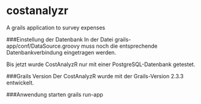 costanalyzr
===========

A grails application to survey expenses

###Einstellung der Datenbank
In der Datei grails-app/conf/DataSource.groovy muss noch die entsprechende Datenbankverbindung eingetragen werden.

Bis jetzt wurde CostAnalyzR nur mit einer PostgreSQL-Datenbank getestet.

###Grails Version
Der CostAnalyzR wurde mit der Grails-Version 2.3.3 entwickelt.

###Anwendung starten
grails run-app
